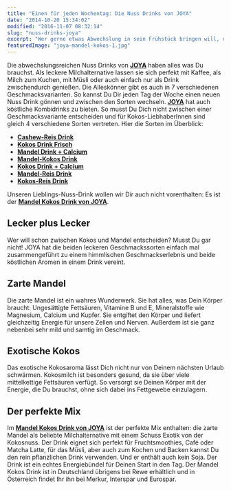 ```yaml
---
title: "Einen für jeden Wochentag: Die Nuss Drinks von JOYA"
date: "2014-10-20 15:34:02"
modified: "2016-11-07 08:32:14"
slug: "nuss-drinks-joya"
excerpt: "Wer gerne etwas Abwechslung in sein Frühstück bringen will, dem seien die leckeren Nussdrinks von JOYA wärmstens emfpohlen! Hier erfährst Du, was alles so in ihnen steckt. "
featuredImage: "joya-mandel-kokos-1.jpg"
---
```


Die abwechslungsreichen Nuss Drinks von **[JOYA](http://joya.info/)** haben alles was Du brauchst. Als leckere Milchalternative lassen sie sich perfekt mit Kaffee, als Milch zum Kuchen, mit Müsli oder auch einfach nur als Drink zwischendurch genießen. Die Alleskönner gibt es auch in 7 verschiedenen Geschmacksvarianten. So kannst Du Dir jeden Tag der Woche einen neuen Nuss Drink gönnen und zwischen den Sorten wechseln. **[JOYA](http://joya.info/)** hat auch köstliche Kombidrinks zu bieten. So musst Du Dich nicht zwischen einer Geschmacksvariante entscheiden und für Kokos-LiebhaberInnen sind gleich 4 verschiedene Sorten vertreten. Hier die Sorten im Überblick:

*   **[Cashew-Reis Drink](http://joya.info/produkt/cashew-reis-drink/#scrollme)**
*   **[Kokos Drink Frisch](http://joya.info/produkt/kokos-drink-frisch/#scrollme)**
*   **[Mandel Drink + Calcium](http://joya.info/produkt/mandel-drink/#scrollme)**
*   **[Mandel-Kokos Drink](http://joya.info/produkt/mandel-kokos-drink/#scrollme)**
*   **[Kokos Drink + Calcium](http://joya.info/produkt/kokos-drink/#scrollme)**
*   **[Mandel-Reis Drink](http://joya.info/produkt/mandel-reis-drink/#scrollme)**
*   **[Kokos-Reis Drink](http://joya.info/produkt/kokos-reis-drink/#scrollme)**

Unseren Lieblings-Nuss-Drink wollen wir Dir auch nicht vorenthalten: Es ist der **[Mandel Kokos Drink von JOYA](http://joya.info/produkt/mandel-kokos-drink/#scrollme)**.

## Lecker plus Lecker

Wer will schon zwischen Kokos und Mandel entscheiden? Musst Du gar nicht! JOYA hat die beiden leckeren Geschmackssorten einfach mal zusammengeführt zu einem himmlischen Geschmackserlebnis und beide köstlichen Aromen in einem Drink vereint.

## Zarte Mandel

Die zarte Mandel ist ein wahres Wunderwerk. Sie hat alles, was Dein Körper braucht: Ungesättigte Fettsäuren, Vitamine B und E, Mineralstoffe wie Magnesium, Calcium und Kupfer. Sie entgiftet den Körper und liefert gleichzeitig Energie für unsere Zellen und Nerven. Außerdem ist sie ganz nebenbei sehr mild und samtig im Geschmack.

## Exotische Kokos

Das exotische Kokosaroma lässt Dich nicht nur von Deinem nächsten Urlaub schwärmen. Kokosmilch ist besonders gesund, da sie über viele mittelkettige Fettsäuren verfügt. So versorgt sie Deinen Körper mit der Energie, die Du brauchst, ohne sich dabei ins Fettgewebe einzulagern.

## Der perfekte Mix

Im **[Mandel Kokos Drink von JOYA](http://joya.info/produkt/mandel-kokos-drink/#scrollme)** ist der perfekte Mix enthalten: die zarte Mandel als beliebte Milchalternative mit einem Schuss Exotik von der Kokosnuss. Der Drink eignet sich perfekt für Fruchtsmoothies, Café oder Matcha Latte, für das Müsli, aber auch zum Kochen und Backen kannst Du den rein pflanzlichen Drink verwenden. Und er enthält auch kein Soja. Der Drink ist ein echtes Energiebündel für Deinen Start in den Tag. Der Mandel Kokos Drink ist in Deutschland übrigens bei Rewe erhältlich und in Österreich findet Ihr ihn bei Merkur, Interspar und Eurospar.